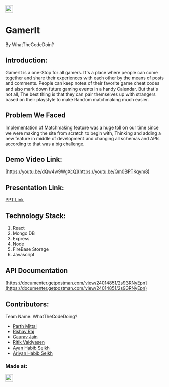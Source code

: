 <a href="https://hack36.com"> <img src="https://i.postimg.cc/RFFWF4vg/built-at-hack.jpg" height=24px> </a>

# GamerIt
By WhatTheCodeDoin?

## Introduction:
  GamerIt is a one-Stop for all gamers. It's a place where people can come together and share their experiences with each other by the means of posts and comments. People can keep notes of their favorite game cheat codes and also mark down future gaming events in a handy Calendar. But that's not all, The best thing is that they can pair themselves up with strangers based on their playstyle to make Random matchmaking much easier.
  
## Problem We Faced
  Implementation of Matchmaking feature was a huge toll on our time since we were making the site from scratch to begin with, Thinking and adding a new feature in middle of development and changing all schemas and APIs according to that was a big challenge.
  
## Demo Video Link:
  [https://youtu.be/dQw4w9WgXcQ](https://youtu.be/Qm0BPTKqym8)
  
## Presentation Link:
  [PPT Link](https://drive.google.com/file/d/1m1AriT8eDP2q2D3QhalNyRt8e_B60Jr8/view?usp=share_link)
  

## Technology Stack:
  1) React
  2) Mongo DB
  3) Express
  4) Node
  5) FireBase Storage
  6) Javascript

## API Documentation
[https://documenter.getpostman.com/view/24014851/2s93RNyEpn](https://documenter.getpostman.com/view/24014851/2s93RNyEpn)

## Contributors:

Team Name: WhatTheCodeDoing?

* [Parth Mittal](https://github.com/Parthtrap)
* [Rishav Raj](https://github.com/Kitashi14)
* [Gaurav Jain](https://github.com/Gauarv-Jain)
* [Ritik Vaidyasen](https://github.com/vaidyasen)
* [Ayan Habib Seikh](https://github.com/ayansk2002)
* [Ariyan Habib Seikh](https://github.com/Ariyan-Sk)


### Made at:
<a href="https://hack36.com"> <img src="https://i.postimg.cc/RFFWF4vg/built-at-hack.jpg" height=24px> </a>
